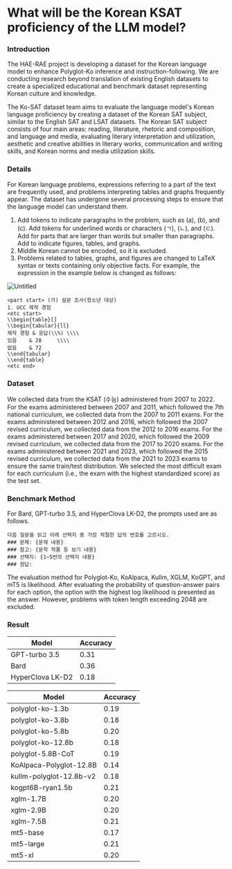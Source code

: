 # What will be the Korean KSAT proficiency of the LLM model?

### Introduction

The HAE-RAE project is developing a dataset for the Korean language model to enhance Polyglot-Ko inference and instruction-following. We are conducting research beyond translation of existing English datasets to create a specialized educational and benchmark dataset representing Korean culture and knowledge.

The Ko-SAT dataset team aims to evaluate the language model's Korean language proficiency by creating a dataset of the Korean SAT subject, similar to the English SAT and LSAT datasets. The Korean SAT subject consists of four main areas: reading, literature, rhetoric and composition, and language and media, evaluating literary interpretation and utilization, aesthetic and creative abilities in literary works, communication and writing skills, and Korean norms and media utilization skills.

### Details

For Korean language problems, expressions referring to a part of the text are frequently used, and problems interpreting tables and graphs frequently appear. The dataset has undergone several processing steps to ensure that the language model can understand them.

1. Add tokens <part start><part end> to indicate paragraphs in the problem, such as (a), (b), and (c).
Add tokens <word start><word end> for underlined words or characters (ㄱ), (ㄴ), and (ㄷ).
Add <part start><part end> for parts that are larger than words but smaller than paragraphs.
Add <etc start><etc end> to indicate figures, tables, and graphs.
2. Middle Korean cannot be encoded, so it is excluded.
3. Problems related to tables, graphs, and figures are changed to LaTeX syntax or texts containing only objective facts. For example, the expression in the example below is changed as follows:

![Untitled](https://github.com/keonju2/keonju2.github.io/assets/54880474/044ba752-59fe-43e7-b635-f59a2c1e23ea)

```
<part start> (가) 설문 조사(청소년 대상)
1. UCC 제작 경험
<etc start>
\\begin{table}[]
\\begin{tabular}{ll}
제작 경험 & 응답(\\%) \\\\
있음    & 28     \\\\
없음    & 72
\\end{tabular}
\\end{table}
<etc end>

```

### Dataset

We collected data from the KSAT (수능) administered from 2007 to 2022. For the exams administered between 2007 and 2011, which followed the 7th national curriculum, we collected data from the 2007 to 2011 exams. For the exams administered between 2012 and 2016, which followed the 2007 revised curriculum, we collected data from the 2012 to 2016 exams. For the exams administered between 2017 and 2020, which followed the 2009 revised curriculum, we collected data from the 2017 to 2020 exams. For the exams administered between 2021 and 2023, which followed the 2015 revised curriculum, we collected data from the 2021 to 2023 exams to ensure the same train/test distribution. We selected the most difficult exam for each curriculum (i.e., the exam with the highest standardized score) as the test set.

### Benchmark Method

For Bard, GPT-turbo 3.5, and HyperClova LK-D2, the prompts used are as follows.

```
다음 질문을 읽고 아래 선택지 중 가장 적절한 답의 번호를 고르시오.
### 문제: {문제 내용}
### 참고: {문학 작품 등 보기 내용}
### 선택지: {1~5번의 선택지 내용}
### 정답:

```

The evaluation method for Polyglot-Ko, KoAlpaca, Kullm, XGLM, KoGPT, and mT5 is likelihood. After evaluating the probability of question-answer pairs for each option, the option with the highest log likelihood is presented as the answer. However, problems with token length exceeding 2048 are excluded.

### Result

| Model | Accuracy |
| --- | --- |
| GPT-turbo 3.5 | 0.31 |
| Bard | 0.36 |
| HyperClova LK-D2 | 0.18 |

| Model | Accuracy |
| --- | --- |
| polyglot-ko-1.3b | 0.19 |
| polyglot-ko-3.8b | 0.18 |
| polyglot-ko-5.8b | 0.20 |
| polyglot-ko-12.8b | 0.18 |
| polyglot-5.8B-CoT | 0.19 |
| KoAlpaca-Polyglot-12.8B | 0.14 |
| kullm-polyglot-12.8b-v2 | 0.18 |
| kogpt6B-ryan1.5b | 0.21 |
| xglm-1.7B | 0.20 |
| xglm-2.9B | 0.20 |
| xglm-7.5B | 0.21 |
| mt5-base | 0.17 |
| mt5-large | 0.21 |
| mt5-xl | 0.20 |
